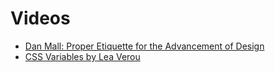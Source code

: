 # Videos

- [Dan Mall: Proper Etiquette for the Advancement of Design](https://www.youtube.com/watch?v=tuvgYHDCU7w)
- [CSS Variables by Lea Verou](https://www.youtube.com/watch?v=2an6-WVPuJU)
